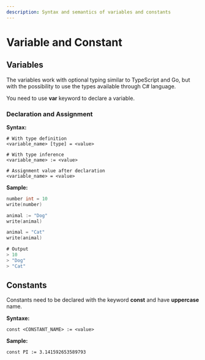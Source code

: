 ```yaml
---
description: Syntax and semantics of variables and constants
---
```


# Variable and Constant

## Variables

The variables work with optional typing similar to TypeScript and Go, but with the possibility to use the types available through C\# language.

You need to use **var** keyword to declare a variable.

### Declaration and Assignment

 **Syntax:**

```text
# With type definition
<variable_name> [type] = <value>

# With type inference
<variable_name> := <value>

# Assignment value after declaration
<variable_name> = <value>
```

**Sample:**

```go
number int = 10
write(number)

animal := "Dog"
write(animal)

animal = "Cat"
write(animal)

# Output
> 10
> "Dog"
> "Cat"
```

## Constants

Constants need to be declared with the keyword **const** and have **uppercase** name.

**Syntaxe:**

```text
const <CONSTANT_NAME> := <value>
```

**Sample:**

```text
const PI := 3.141592653589793
```

